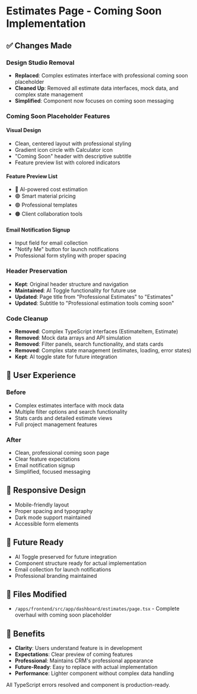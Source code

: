 # Estimates Page - Coming Soon Implementation

## ✅ Changes Made

### **Design Studio Removal**
- **Replaced**: Complex estimates interface with professional coming soon placeholder
- **Cleaned Up**: Removed all estimate data interfaces, mock data, and complex state management
- **Simplified**: Component now focuses on coming soon messaging

### **Coming Soon Placeholder Features**

#### **Visual Design**
- Clean, centered layout with professional styling
- Gradient icon circle with Calculator icon
- "Coming Soon" header with descriptive subtitle
- Feature preview list with colored indicators

#### **Feature Preview List**
- 🔵 AI-powered cost estimation
- 🟣 Smart material pricing  
- 🟢 Professional templates
- 🟠 Client collaboration tools

#### **Email Notification Signup**
- Input field for email collection
- "Notify Me" button for launch notifications
- Professional form styling with proper spacing

### **Header Preservation**
- **Kept**: Original header structure and navigation
- **Maintained**: AI Toggle functionality for future use
- **Updated**: Page title from "Professional Estimates" to "Estimates"
- **Updated**: Subtitle to "Professional estimation tools coming soon"

### **Code Cleanup**
- **Removed**: Complex TypeScript interfaces (EstimateItem, Estimate)
- **Removed**: Mock data arrays and API simulation
- **Removed**: Filter panels, search functionality, and stats cards
- **Removed**: Complex state management (estimates, loading, error states)
- **Kept**: AI toggle state for future integration

## 🎯 User Experience

### **Before**
- Complex estimates interface with mock data
- Multiple filter options and search functionality
- Stats cards and detailed estimate views
- Full project management features

### **After**
- Clean, professional coming soon page
- Clear feature expectations
- Email notification signup
- Simplified, focused messaging

## 📱 Responsive Design
- Mobile-friendly layout
- Proper spacing and typography
- Dark mode support maintained
- Accessible form elements

## 🔮 Future Ready
- AI Toggle preserved for future integration
- Component structure ready for actual implementation
- Email collection for launch notifications
- Professional branding maintained

## 📁 Files Modified
- `/apps/frontend/src/app/dashboard/estimates/page.tsx` - Complete overhaul with coming soon placeholder

## 🚀 Benefits
- **Clarity**: Users understand feature is in development
- **Expectations**: Clear preview of coming features
- **Professional**: Maintains CRM's professional appearance
- **Future-Ready**: Easy to replace with actual implementation
- **Performance**: Lighter component without complex data handling

All TypeScript errors resolved and component is production-ready.

